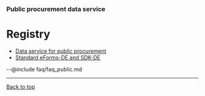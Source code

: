 ### Public procurement data service
# Registry

- [Data service for public procurement](#datenservice-öffentlicher-einkauf)
- [Standard eForms-DE and SDK-DE](#standard-eForms-DE-and-SDK-DE)

--@include faq/faq_public.md

---
[Back to top](#registry)